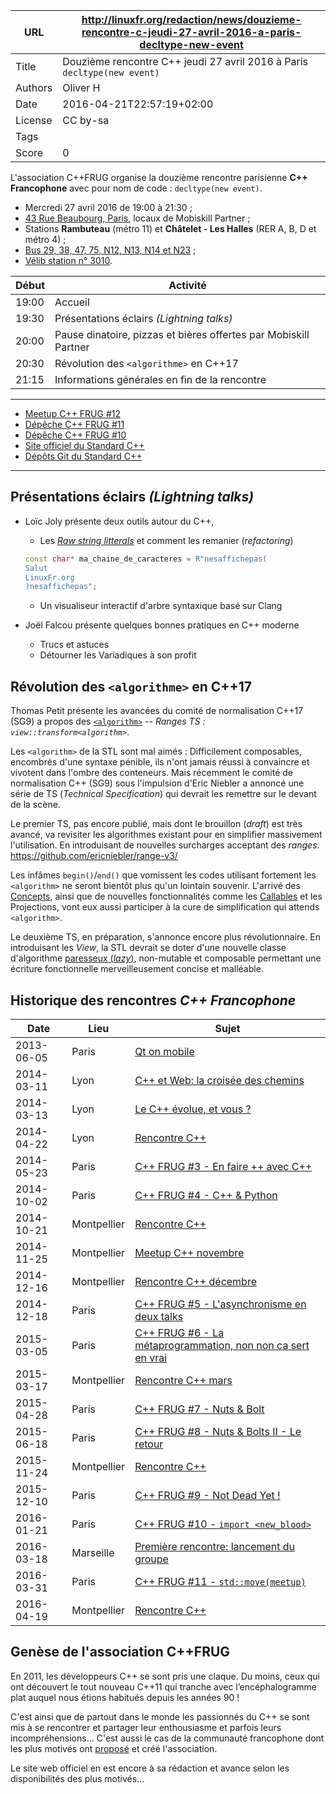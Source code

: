 URL    | http://linuxfr.org/redaction/news/douzieme-rencontre-c-jeudi-27-avril-2016-a-paris-decltype-new-event
-------|---------------
Title  | Douzième rencontre C++ jeudi 27 avril 2016 à Paris `decltype(new event)`
Authors| Oliver H
Date   | 2016-04-21T22:57:19+02:00
License| CC by-sa
Tags   |    
Score  | 0


L'association C++FRUG organise la douzième rencontre parisienne **C++ Francophone** avec pour nom de code : `decltype(new event)`.

* Mercredi 27 avril 2016 de 19:00 à 21:30&nbsp;;
* [43 Rue Beaubourg, Paris](http://www.openstreetmap.org/?mlat=48.86&amp;mlon=2.354#map=19/48.86/2.354), locaux de Mobiskill Partner&nbsp;;
* Stations **Rambuteau** (métro 11) et **Châtelet - Les Halles** (RER A, B, D et métro 4)&nbsp;;
* [Bus 29, 38, 47, 75, N12, N13, N14 et N23](http://www.vianavigo.com/fr/itineraire-plan-de-quartier/#id=&proximity=43+rue+Beaubourg%2C+Paris&proximityType=Address&proximityCity=Paris&proximityExternalCode=ADDRESS32611&proximityCityCode=75000&proximityCoordX=&proximityCoordY=&spcar=%C3%A2&hit=1&hat=1&L=0&submitSearchProximity=&ajid=/stif_web_carto/comp/proximity/search.html_)&nbsp;;
* [Vélib station n° 3010](http://www.velib.paris/Plan/Trouver-une-station/%28id%29/3010).

Début | Activité
------|----------
19:00 | Accueil
19:30 | Présentations éclairs *(Lightning talks)*
20:00 | Pause dinatoire, pizzas et bières offertes par Mobiskill Partner
20:30 | Révolution des `<algorithme>` en C++17
21:15 | Informations générales en fin de la rencontre

----

* [Meetup C++ FRUG #12](http://www.meetup.com/User-Group-Cpp-Francophone/events/230392153/)
* [Dépêche C++ FRUG #11](http://linuxfr.org/news/onzieme-rencontre-c-francophone-jeudi-31-mars-2016-a-paris)
* [Dépêche C++ FRUG #10](http://linuxfr.org/news/dixieme-rencontre-c-francophone-jeudi-21-janvier-2016-paris-chatelet-les-halles)
* [Site officiel du Standard C++](https://isocpp.org/)
* [Dépôts Git du Standard C++](https://github.com/cplusplus)

----

Présentations éclairs *(Lightning talks)*
-----------------------------------------

* Loïc Joly présente deux outils autour du C++, 
    - Les [*Raw string litterals*](http://en.cppreference.com/w/cpp/language/string_literal) et comment les remanier (*refactoring*)  
    ```cpp
    const char* ma_chaine_de_caracteres = R"nesaffichepas(
    Salut
    LinuxFr.org
    )nesaffichepas";
    ```
    - Un visualiseur interactif d'arbre syntaxique basé sur Clang 

* Joël Falcou présente quelques bonnes pratiques en C++ moderne 
    - Trucs et astuces
    - Détourner les Variadiques à son profit


Révolution des `<algorithme>` en C++17
--------------------------------------

Thomas Petit présente les avancées du comité de normalisation C++17 (SG9) a propos des [`<algorithm>`](http://en.cppreference.com/w/cpp/header/algorithm) -- *Ranges TS : `view::transform<algorithm>`*.

Les `<algorithm>` de la STL sont mal aimés : Difficilement composables, encombrés d'une syntaxe pénible, ils n'ont jamais réussi à convaincre et vivotent dans l'ombre des conteneurs. Mais récemment le comité de normalisation C++ (SG9) sous l'impulsion d'Eric Niebler a annoncé une série de TS (*Technical Specification*) qui devrait les remettre sur le devant de la scène.

Le premier TS, pas encore publié, mais dont le brouillon (*draft*) est très avancé, va revisiter les algorithmes existant pour en simplifier massivement l'utilisation. En introduisant de nouvelles surcharges acceptant des *ranges*.  
https://github.com/ericniebler/range-v3/

Les infâmes `begin()`/`end()` que vomissent les codes utilisant fortement les `<algorithm>` ne seront bientôt plus qu'un lointain souvenir. L'arrivé des [Concepts](http://en.cppreference.com/w/cpp/language/constraints), ainsi que de nouvelles fonctionnalités comme les [Callables](http://en.cppreference.com/w/cpp/concept/Callable) et les Projections, vont eux aussi participer à la cure de simplification qui attends `<algorithm>`.

Le deuxième TS, en préparation, s'annonce encore plus révolutionnaire. En introduisant les *View*, la STL devrait se doter d'une nouvelle classe d'algorithme [paresseux (*lazy*)](https://fr.wikipedia.org/wiki/%C3%89valuation_paresseuse), non-mutable et composable permettant une écriture fonctionnelle merveilleusement concise et malléable.  


Historique des rencontres *C++ Francophone*
-------------------------------------------

Date      | Lieu      | Sujet
----------|-----------|------
2013-06-05|Paris      | [Qt on mobile](http://www.meetup.com/User-Group-Cpp-Francophone/events/120838202/)
2014-03-11|Lyon       |[C++ et Web: la croisée des chemins](http://humantalks.com/talks/363-c-et-web-la-croisee-des-chemins)
2014-03-13|Lyon       |[Le C++ évolue, et vous ?](http://www.meetup.com/fr-FR/LyonCPP/events/168296962/)
2014-04-22|Lyon       |[Rencontre C++](http://www.meetup.com/fr-FR/LyonCPP/events/175920152/)
2014-05-23|Paris      |[C++ FRUG #3 - En faire ++ avec C++](http://www.meetup.com/User-Group-Cpp-Francophone/events/177106822/)
2014-10-02|Paris      |[C++ FRUG #4 - C++ & Python](http://www.meetup.com/User-Group-Cpp-Francophone/events/181945092/)
2014-10-21|Montpellier|[Rencontre C++](http://www.meetup.com/fr-FR/Montpellier-CPP/events/207878182/)
2014-11-25|Montpellier|[Meetup C++ novembre](http://www.meetup.com/fr-FR/Montpellier-CPP/events/215049692/)
2014-12-16|Montpellier|[Rencontre C++ décembre](http://www.meetup.com/fr-FR/Montpellier-CPP/events/219024139/)
2014-12-18|Paris      |[C++ FRUG #5 - L'asynchronisme en deux talks](http://www.meetup.com/User-Group-Cpp-Francophone/events/218740271/)
2015-03-05|Paris      |[C++ FRUG #6 - La métaprogrammation, non non ca sert en vrai](http://www.meetup.com/User-Group-Cpp-Francophone/events/220602373/)
2015-03-17|Montpellier|[Rencontre C++ mars](http://www.meetup.com/fr-FR/Montpellier-CPP/events/220718755/)
2015-04-28|Paris      |[C++ FRUG #7 - Nuts & Bolt](http://www.meetup.com/User-Group-Cpp-Francophone/events/221811241/)
2015-06-18|Paris      |[C++ FRUG #8 - Nuts & Bolts II - Le retour](http://www.meetup.com/User-Group-Cpp-Francophone/events/223101208/)
2015-11-24|Montpellier|[Rencontre C++](http://www.meetup.com/fr-FR/Montpellier-CPP/events/226573490/)
2015-12-10|Paris      |[C++ FRUG #9 - Not Dead Yet !](http://www.meetup.com/User-Group-Cpp-Francophone/events/226963782/)
2016-01-21|Paris      |[C++ FRUG #10 - `import <new_blood>`](http://www.meetup.com/User-Group-Cpp-Francophone/events/227761739/)
2016-03-18|Marseille  |[Première rencontre: lancement du groupe](http://www.meetup.com/fr-FR/Marseille-Marseille-C-User-Group/events/229405969/)
2016-03-31|Paris      |[C++ FRUG #11 - `std::move(meetup)`](http://www.meetup.com/User-Group-Cpp-Francophone/events/229508095/)
2016-04-19|Montpellier|[Rencontre C++](http://www.meetup.com/fr-FR/Montpellier-CPP/events/230050042/)


Genèse de l'association C++FRUG
-------------------------------

En 2011, les développeurs C++ se sont pris une claque. Du moins, ceux qui ont découvert le tout nouveau C++11 qui tranche avec l’encéphalogramme plat auquel nous étions habitués depuis les années 90 !

C'est ainsi que de partout dans le monde les passionnés du C++ se sont mis à se rencontrer et partager leur enthousiasme et parfois leurs incompréhensions... C'est aussi le cas de la communauté francophone dont les plus motivés ont [proposé](https://groups.google.com/forum/#!msg/cpp-frug/A61eq1wPsZ8/lNxR4lMIbFEJ) et créé l'association.

Le site web officiel en est encore à sa rédaction et avance selon les disponibilités des plus motivés...  
